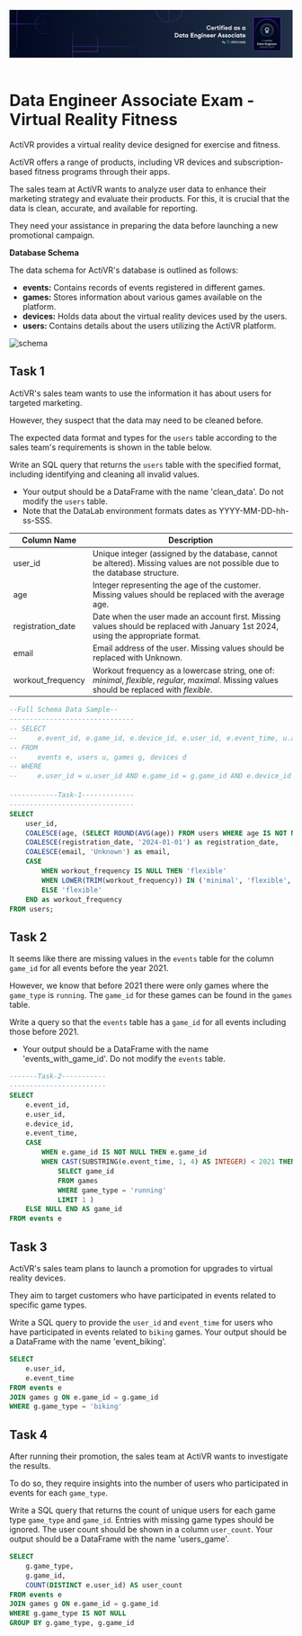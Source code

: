 <img src="certificate/DE_Associate.png" alt="Badge"> 

# Data Engineer Associate Exam - Virtual Reality Fitness

ActiVR provides a virtual reality device designed for exercise and fitness.

ActiVR offers a range of products, including VR devices and subscription-based fitness programs through their apps.

The sales team at ActiVR wants to analyze user data to enhance their marketing strategy and evaluate their products. For this, it is crucial that the data is clean, accurate, and available for reporting.

They need your assistance in preparing the data before launching a new promotional campaign.


**Database Schema**

The data schema for ActiVR's database is outlined as follows:

- **events:** Contains records of events registered in different games.
- **games:** Stores information about various games available on the platform.
- **devices:** Holds data about the virtual reality devices used by the users.
- **users:** Contains details about the users utilizing the ActiVR platform.

![schema](schema.png)

## Task 1

ActiVR's sales team wants to use the information it has about users for targeted marketing.

However, they suspect that the data may need to be cleaned before.

The expected data format and types for the `users` table according to the sales team's requirements is shown in the table below.

Write an SQL query that returns the `users` table with the specified format, including identifying and cleaning all invalid values. 
-  Your output should be a DataFrame with the name 'clean_data'. Do not modify the `users` table.
-  Note that the DataLab environment formats dates as YYYY-MM-DD-hh-ss-SSS. 


| Column Name     | Description                                                  |
|-----------------|--------------------------------------------------------------|
| user_id         | Unique integer (assigned by the database, cannot be altered). Missing values are not possible due to the database structure. |
| age             | Integer representing the age of the customer. Missing values should be replaced with the average age.                  |
| registration_date | Date when the user made an account first. Missing values should be replaced with January 1st 2024, using the appropriate format.   |
| email | Email address of the user. Missing values should be replaced with Unknown.  |
| workout_frequency        | Workout frequency as a lowercase string, one of: _minimal_, _flexible_, _regular_, _maximal_. Missing values should be replaced with _flexible_. |

```sql
--Full Schema Data Sample--
-------------------------------
-- SELECT
--     e.event_id, e.game_id, e.device_id, e.user_id, e.event_time, u.age, u.registration_date, u.email, u.workout_frequency, g.game_type, d.device_name, d.version
-- FROM
--     events e, users u, games g, devices d
-- WHERE
--     e.user_id = u.user_id AND e.game_id = g.game_id AND e.device_id = d.device_id;

------------Task-1-------------
-------------------------------
SELECT 
    user_id,
    COALESCE(age, (SELECT ROUND(AVG(age)) FROM users WHERE age IS NOT NULL)) as age,
    COALESCE(registration_date, '2024-01-01') as registration_date,
    COALESCE(email, 'Unknown') as email,
    CASE 
        WHEN workout_frequency IS NULL THEN 'flexible'
        WHEN LOWER(TRIM(workout_frequency)) IN ('minimal', 'flexible', 'regular', 'maximal') THEN LOWER(TRIM(workout_frequency))
        ELSE 'flexible'
    END as workout_frequency
FROM users;
```

## Task 2
It seems like there are missing values in the `events` table for the column `game_id` for all events before the year 2021.

However, we know that before 2021 there were only games where the `game_type` is `running`. The `game_id` for these games can be found in the `games` table.

Write a query so that the `events` table has a `game_id` for all events including those before 2021.

-  Your output should be a DataFrame with the name 'events_with_game_id'. Do not modify the `events` table.

```sql
-------Task-2-----------
------------------------
SELECT
	e.event_id,
	e.user_id,
	e.device_id,
    e.event_time,
    CASE
        WHEN e.game_id IS NOT NULL THEN e.game_id
        WHEN CAST(SUBSTRING(e.event_time, 1, 4) AS INTEGER) < 2021 THEN (
            SELECT game_id
            FROM games
            WHERE game_type = 'running'
            LIMIT 1 )
    ELSE NULL END AS game_id
FROM events e
```

## Task 3

ActiVR's sales team plans to launch a promotion for upgrades to virtual reality devices.

They aim to target customers who have participated in events related to specific game types.

Write a SQL query to provide the `user_id` and `event_time` for users who have participated in events related to `biking` games.  Your output should be a DataFrame with the name  'event_biking'.

```sql
SELECT
	e.user_id,
	e.event_time
FROM events e
JOIN games g ON e.game_id = g.game_id
WHERE g.game_type = 'biking'
```

## Task 4

After running their promotion, the sales team at ActiVR wants to investigate the results.

To do so, they require insights into the number of users who participated in events for each `game_type`.

Write a SQL query that returns the count of unique users for each game type `game_type` and `game_id`. Entries with missing game types should be ignored. The user count should be shown in a column `user_count`. Your output should be a DataFrame with the name 'users_game'.

```sql
SELECT
    g.game_type,
    g.game_id,
    COUNT(DISTINCT e.user_id) AS user_count
FROM events e
JOIN games g ON e.game_id = g.game_id
WHERE g.game_type IS NOT NULL
GROUP BY g.game_type, g.game_id
```